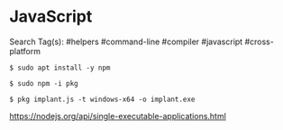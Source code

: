 # JavaScript

Search Tag(s): #helpers #command-line #compiler #javascript #cross-platform

```
$ sudo apt install -y npm
```

```
$ sudo npm -i pkg
```

```
$ pkg implant.js -t windows-x64 -o implant.exe
```

https://nodejs.org/api/single-executable-applications.html